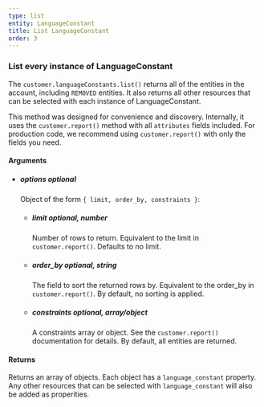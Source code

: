 ```yaml
---
type: list
entity: LanguageConstant 
title: List LanguageConstant 
order: 3
---
```


### List every instance of LanguageConstant 


The `customer.languageConstants.list()` returns all of the entities in the account, including `REMOVED` entities. It also returns all other resources that can be selected with each instance of LanguageConstant.

This method was designed for convenience and discovery. Internally, it uses the `customer.report()` method with all `attributes` fields included. For production code, we recommend using `customer.report()` with only the fields you need.


#### Arguments

-   ##### options _optional_
    Object of the form `{ limit, order_by, constraints }`:
    -   ##### limit _optional, number_
        Number of rows to return. Equivalent to the limit in `customer.report()`. Defaults to no limit.
    -   ##### order_by _optional, string_
        The field to sort the returned rows by. Equivalent to the order_by in `customer.report()`. By default, no sorting is applied.
    -   ##### constraints _optional, array/object_
        A constraints array or object. See the `customer.report()` documentation for details. By default, all entities are returned.


#### Returns

Returns an array of objects.
Each object has a `language_constant` property. Any other resources that can be selected with `language_constant` will also be added as properities.
